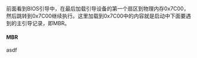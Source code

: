 
前面看到BIOS引导中，在最后加载引导设备的第一个扇区到物理内存0x7C00，然后跳转到0x7C00继续执行。这里加载到0x7C00中的内容就是启动中下面要遇到的主引导记录，即MBR。

#### MBR ####

asdf